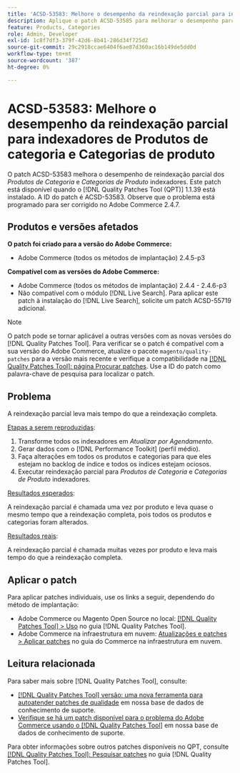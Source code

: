 ```yaml
---
title: 'ACSD-53583: Melhore o desempenho da reindexação parcial para indexadores [!UICONTROL Category Products] e [!UICONTROL Product Categories]'
description: Aplique o patch ACSD-53585 para melhorar o desempenho parcial do reindexação para indexadores de Produtos de categoria e Categorias de produto.
feature: Products, Categories
role: Admin, Developer
exl-id: 1c8f7df3-379f-42d6-8b41-286d34f725d2
source-git-commit: 29c2918ccae6404f6ae87d360ac16b149de5dd0d
workflow-type: tm+mt
source-wordcount: '387'
ht-degree: 0%

---
```


# ACSD-53583: Melhore o desempenho da reindexação parcial para indexadores de Produtos de categoria e Categorias de produto

O patch ACSD-53583 melhora o desempenho de reindexação parcial dos *Produtos de Categoria* e *Categorias de Produto* indexadores. Este patch está disponível quando o [!DNL Quality Patches Tool (QPT)] 1.1.39 está instalado. A ID do patch é ACSD-53583. Observe que o problema está programado para ser corrigido no Adobe Commerce 2.4.7.

## Produtos e versões afetados

**O patch foi criado para a versão do Adobe Commerce:**

* Adobe Commerce (todos os métodos de implantação) 2.4.5-p3

**Compatível com as versões do Adobe Commerce:**

* Adobe Commerce (todos os métodos de implantação) 2.4.4 - 2.4.6-p3
* Não compatível com o módulo [!DNL Live Search]. Para aplicar este patch à instalação do [!DNL Live Search], solicite um patch ACSD-55719 adicional.

>[!NOTE]
>
>O patch pode se tornar aplicável a outras versões com as novas versões do [!DNL Quality Patches Tool]. Para verificar se o patch é compatível com a sua versão do Adobe Commerce, atualize o pacote `magento/quality-patches` para a versão mais recente e verifique a compatibilidade na [[!DNL Quality Patches Tool]: página Procurar patches](https://experienceleague.adobe.com/tools/commerce-quality-patches/index.html). Use a ID do patch como palavra-chave de pesquisa para localizar o patch.

## Problema

A reindexação parcial leva mais tempo do que a reindexação completa.

<u>Etapas a serem reproduzidas</u>:

1. Transforme todos os indexadores em *Atualizar por Agendamento*.
1. Gerar dados com o [!DNL Performance Toolkit] (perfil médio).
1. Faça alterações em todos os produtos e categorias para que eles estejam no backlog de índice e todos os índices estejam ociosos.
1. Executar reindexação parcial para *Produtos de Categoria* e *Categorias de Produto* indexadores.

<u>Resultados esperados</u>:

A reindexação parcial é chamada uma vez por produto e leva quase o mesmo tempo que a reindexação completa, pois todos os produtos e categorias foram alterados.

<u>Resultados reais</u>:

A reindexação parcial é chamada muitas vezes por produto e leva mais tempo do que a reindexação completa.

## Aplicar o patch

Para aplicar patches individuais, use os links a seguir, dependendo do método de implantação:

* Adobe Commerce ou Magento Open Source no local: [[!DNL Quality Patches Tool] > Uso](https://experienceleague.adobe.com/docs/commerce-operations/tools/quality-patches-tool/usage.html) no guia [!DNL Quality Patches Tool].
* Adobe Commerce na infraestrutura em nuvem: [Atualizações e patches > Aplicar patches](https://experienceleague.adobe.com/docs/commerce-cloud-service/user-guide/develop/upgrade/apply-patches.html) no guia do Commerce na infraestrutura em nuvem.

## Leitura relacionada

Para saber mais sobre [!DNL Quality Patches Tool], consulte:

* [[!DNL Quality Patches Tool] versão: uma nova ferramenta para autoatender patches de qualidade](/help/announcements/adobe-commerce-announcements/magento-quality-patches-released-new-tool-to-self-serve-quality-patches.md) em nossa base de dados de conhecimento de suporte.
* [Verifique se há um patch disponível para o problema do Adobe Commerce usando o [!DNL Quality Patches Tool]](/help/support-tools/patches-available-in-qpt-tool/check-patch-for-magento-issue-with-magento-quality-patches.md) em nossa base de dados de conhecimento de suporte.

Para obter informações sobre outros patches disponíveis no QPT, consulte [[!DNL Quality Patches Tool]: Pesquisar patches](https://experienceleague.adobe.com/tools/commerce-quality-patches/index.html) no guia [!DNL Quality Patches Tool].
